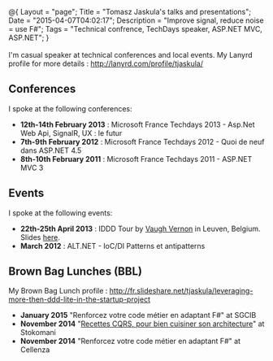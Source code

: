 @{
    Layout = "page";
    Title = "Tomasz Jaskula's talks and presentations";
    Date = "2015-04-07T04:02:17";
    Description = "Improve signal, reduce noise = use F#";
    Tags = "Technical confrence, TechDays speaker, ASP.NET MVC, ASP.NET";
}
<br /><br />
I'm casual speaker at technical conferences and local events. My Lanyrd profile for more details : <a href="http://lanyrd.com/profile/tjaskula/">http://lanyrd.com/profile/tjaskula/</a>

## Conferences

I spoke at the following conferences:

- **12th-14th February 2013** : Microsoft France Techdays 2013 - Asp.Net Web Api, SignalR, UX : le futur
- **7th-9th February 2012** : Microsoft France Techdays 2012 - Quoi de neuf dans ASP.NET 4.5
- **8th-10th February 2011** : Microsoft France Techdays 2011 - ASP.NET MVC 3

## Events

I spoke at the following events:

- **22th-25th April 2013** : IDDD Tour by [Vaugh Vernon](https://twitter.com/vaughnvernon) in Leuven, Belgium. Slides [here](http://fr.slideshare.net/tjaskula/leveraging-more-then-ddd-lite-in-the-startup-project).
- **March 2012** : ALT.NET - IoC/DI Patterns et antipatterns

## Brown Bag Lunches (BBL)

My Brown Bag Lunch profile : <a href="http://fr.slideshare.net/tjaskula/leveraging-more-then-ddd-lite-in-the-startup-project">http://fr.slideshare.net/tjaskula/leveraging-more-then-ddd-lite-in-the-startup-project</a>

- **January 2015** "Renforcez votre code métier en adaptant F#" at SGCIB
- **November 2014** "[Recettes CQRS, pour bien cuisiner son architecture](http://fr.slideshare.net/tjaskula/cqr-sv2)" at Stokomani
- **November 2014** "Renforcez votre code métier en adaptant F#" at Cellenza